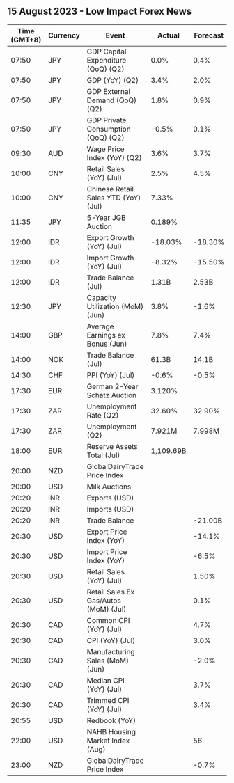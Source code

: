 ## 15 August 2023 - Low Impact Forex News

| Time (GMT+8) | Currency | Event | Actual | Forecast | Previous |
|------|----------|-------|--------|----------|----------|
| 07:50 | JPY | GDP Capital Expenditure (QoQ) (Q2) | 0.0% | 0.4% | 1.8% |
| 07:50 | JPY | GDP (YoY) (Q2) | 3.4% | 2.0% | 2.0% |
| 07:50 | JPY | GDP External Demand (QoQ) (Q2) | 1.8% | 0.9% | -0.3% |
| 07:50 | JPY | GDP Private Consumption (QoQ) (Q2) | -0.5% | 0.1% | 0.6% |
| 09:30 | AUD | Wage Price Index (YoY) (Q2) | 3.6% | 3.7% | 3.7% |
| 10:00 | CNY | Retail Sales (YoY) (Jul) | 2.5% | 4.5% | 3.1% |
| 10:00 | CNY | Chinese Retail Sales YTD (YoY) (Jul) | 7.33% |  | 8.15% |
| 11:35 | JPY | 5-Year JGB Auction | 0.189% |  | 0.132% |
| 12:00 | IDR | Export Growth (YoY) (Jul) | -18.03% | -18.30% | -21.18% |
| 12:00 | IDR | Import Growth (YoY) (Jul) | -8.32% | -15.50% | -18.35% |
| 12:00 | IDR | Trade Balance (Jul) | 1.31B | 2.53B | 3.46B |
| 12:30 | JPY | Capacity Utilization (MoM) (Jun) | 3.8% | -1.6% | -6.3% |
| 14:00 | GBP | Average Earnings ex Bonus (Jun) | 7.8% | 7.4% | 7.5% |
| 14:00 | NOK | Trade Balance (Jul) | 61.3B | 14.1B | 44.1B |
| 14:30 | CHF | PPI (YoY) (Jul) | -0.6% | -0.5% | -0.6% |
| 17:30 | EUR | German 2-Year Schatz Auction | 3.120% |  | 3.070% |
| 17:30 | ZAR | Unemployment Rate (Q2) | 32.60% | 32.90% | 32.90% |
| 17:30 | ZAR | Unemployment (Q2) | 7.921M | 7.998M | 7.933M |
| 18:00 | EUR | Reserve Assets Total (Jul) | 1,109.69B |  | 1,105.17B |
| 20:00 | NZD | GlobalDairyTrade Price Index |  |  | -4.3% |
| 20:00 | USD | Milk Auctions |  |  | 3,100.0 |
| 20:20 | INR | Exports (USD) |  |  | 32.97B |
| 20:20 | INR | Imports (USD) |  |  | 53.10B |
| 20:20 | INR | Trade Balance |  | -21.00B | -20.13B |
| 20:30 | USD | Export Price Index (YoY) |  | -14.1% | -12.0% |
| 20:30 | USD | Import Price Index (YoY) |  | -6.5% | -6.1% |
| 20:30 | USD | Retail Sales (YoY) (Jul) |  | 1.50% | 1.49% |
| 20:30 | USD | Retail Sales Ex Gas/Autos (MoM) (Jul) |  | 0.1% | 0.3% |
| 20:30 | CAD | Common CPI (YoY) (Jul) |  | 4.7% | 5.1% |
| 20:30 | CAD | CPI (YoY) (Jul) |  | 3.0% | 2.8% |
| 20:30 | CAD | Manufacturing Sales (MoM) (Jun) |  | -2.0% | 1.2% |
| 20:30 | CAD | Median CPI (YoY) (Jul) |  | 3.7% | 3.9% |
| 20:30 | CAD | Trimmed CPI (YoY) (Jul) |  | 3.4% | 3.7% |
| 20:55 | USD | Redbook (YoY) |  |  | 0.3% |
| 22:00 | USD | NAHB Housing Market Index (Aug) |  | 56 | 56 |
| 23:00 | NZD | GlobalDairyTrade Price Index |  | -0.7% | -4.3% |
